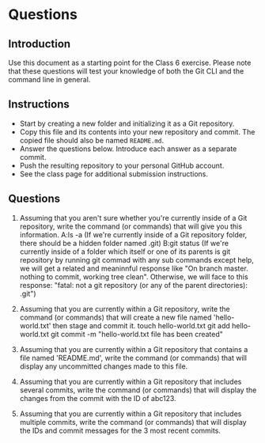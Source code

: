 # Questions

## Introduction
Use this document as a starting point for the Class 6 exercise. Please note that these questions will test your knowledge of both the Git CLI and the command line in general.

## Instructions
- Start by creating a new folder and initializing it as a Git repository.
- Copy this file and its contents into your new repository and commit. The copied file should also be named `README.md`.
- Answer the questions below. Introduce each answer as a separate commit.
- Push the resulting repository to your personal GitHub account.
- See the class page for additional submission instructions.

## Questions
1. Assuming that you aren't sure whether you're currently inside of a Git repository, write the command (or commands) that will give you this information.
A:ls -a (If we're currently inside of a Git repository folder, there should be a hidden folder named .git)
B:git status (If we're currently inside of a folder which itself or one of its parents is git repository by running git commad with any sub commands except help, we will get a related and meaninnful response like "On branch master. nothing to commit, working tree clean". Otherwise, we will face to this response: "fatal: not a git repository (or any of the parent directories): .git")


2. Assuming that you are currently within a Git repository, write the command (or commands) that will create a new file named 'hello-world.txt' then stage and commit it.
touch hello-world.txt
git add hello-world.txt
git commit -m "hello-world.txt file has been created"


3. Assuming that you are currently within a Git repository that contains a file named 'README.md', write the command (or commands) that will display any uncommitted changes made to this file.
<your-answer-here>

4. Assuming that you are currently within a Git repository that includes several commits, write the command (or commands) that will display the changes from the commit with the ID of abc123.
<your-answer-here>

5. Assuming that you are currently within a Git repository that includes multiple commits, write the command (or commands) that will display the IDs and commit messages for the 3 most recent commits.
<your-answer-here>
